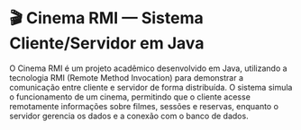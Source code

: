 # 🎬 Cinema RMI — Sistema Cliente/Servidor em Java

O Cinema RMI é um projeto acadêmico desenvolvido em Java, utilizando a tecnologia RMI (Remote Method Invocation) para demonstrar a comunicação entre cliente e servidor de forma distribuída.
O sistema simula o funcionamento de um cinema, permitindo que o cliente acesse remotamente informações sobre filmes, sessões e reservas, enquanto o servidor gerencia os dados e a conexão com o banco de dados.
